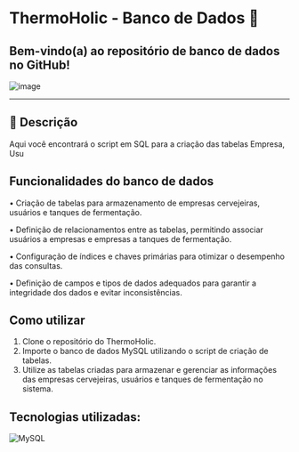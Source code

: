 # ThermoHolic - Banco de Dados :beers:
## Bem-vindo(a) ao repositório de banco de dados no GitHub! 
![image](https://user-images.githubusercontent.com/126488672/233810572-6ab76850-cc77-427b-b3eb-a76f96f45c1a.png)
______________________________________________________________________________________________________________________________________________________
## :beer: Descrição
Aqui você encontrará o script em SQL para a criação das tabelas Empresa, Usu

## Funcionalidades do banco de dados
• Criação de tabelas para armazenamento de empresas cervejeiras, usuários e tanques de fermentação.

• Definição de relacionamentos entre as tabelas, permitindo associar usuários a empresas e empresas a tanques de fermentação.

• Configuração de índices e chaves primárias para otimizar o desempenho das consultas.

• Definição de campos e tipos de dados adequados para garantir a integridade dos dados e evitar inconsistências.

## Como utilizar
1. Clone o repositório do ThermoHolic.
2. Importe o banco de dados MySQL utilizando o script de criação de tabelas.
3. Utilize as tabelas criadas para armazenar e gerenciar as informações das empresas cervejeiras, usuários e tanques de fermentação no sistema.
## Tecnologias utilizadas:
![MySQL](https://img.shields.io/badge/mysql-%2300f.svg?style=for-the-badge&logo=mysql&logoColor=white)
